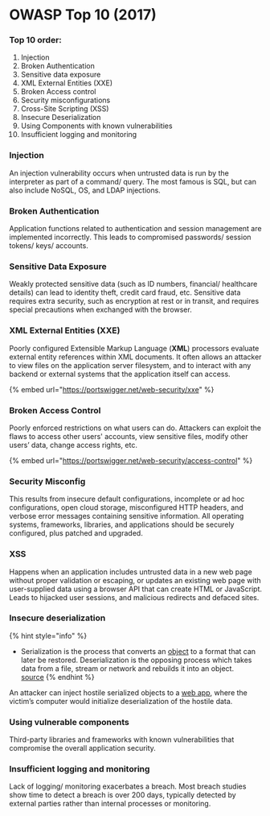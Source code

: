 # OWASP Top 10 (2017)

### Top 10 order:

1. Injection&#x20;
2. Broken Authentication
3. Sensitive data exposure
4. XML External Entities (XXE)
5. Broken Access control
6. Security misconfigurations
7. Cross-Site Scripting (XSS)
8. Insecure Deserialization
9. Using Components with known vulnerabilities
10. Insufficient logging and monitoring

### Injection

An injection vulnerability occurs when untrusted data is run by the interpreter as part of a command/ query. The most famous is SQL, but can also include NoSQL, OS, and LDAP injections.&#x20;

###

### Broken Authentication

Application functions related to authentication and session management are implemented incorrectly. This leads to compromised passwords/ session tokens/ keys/ accounts.

###

### Sensitive Data Exposure

Weakly protected sensitive data (such as ID numbers, financial/ healthcare details) can lead to identity theft, credit card fraud, etc. Sensitive data requires extra security, such as encryption at rest or in transit, and requires special precautions when exchanged with the browser.



### XML External Entities (XXE)

Poorly configured Extensible Markup Language (**XML**) processors evaluate external entity references within XML documents. It often allows an attacker to view files on the application server filesystem, and to interact with any backend or external systems that the application itself can access.

{% embed url="https://portswigger.net/web-security/xxe" %}



### Broken Access Control

Poorly enforced restrictions on what users can do. Attackers can exploit the flaws to access other users' accounts, view sensitive files, modify other users’ data, change access rights, etc.

{% embed url="https://portswigger.net/web-security/access-control" %}



### Security Misconfig

This results from insecure default configurations, incomplete or ad hoc configurations, open cloud storage, misconfigured HTTP headers, and verbose error messages containing sensitive information. All operating systems, frameworks, libraries, and applications should be securely configured, plus patched and upgraded.&#x20;



### XSS

Happens when an application includes untrusted data in a new web page without proper validation or escaping, or updates an existing web page with user-supplied data using a browser API that can create HTML or JavaScript. Leads to hijacked user sessions, and malicious redirects and defaced sites.



### Insecure deserialization

{% hint style="info" %}
* Serialization is the process that converts an [object](https://searchmicroservices.techtarget.com/definition/object) to a format that can later be restored. Deserialization is the opposing process which takes data from a file, stream or network and rebuilds it into an object.\
  [source](https://searchsecurity.techtarget.com/definition/insecure-deserialization)
{% endhint %}

An attacker can inject hostile serialized objects to a [web app](https://searchsoftwarequality.techtarget.com/definition/Web-application-Web-app), where the victim’s computer would initialize deserialization of the hostile data.&#x20;



### Using vulnerable components

Third-party libraries and frameworks with known vulnerabilities that compromise the overall application security.



### Insufficient logging and monitoring

Lack of logging/ monitoring exacerbates a breach. Most breach studies show time to detect a breach is over 200 days, typically detected by external parties rather than internal processes or monitoring.

